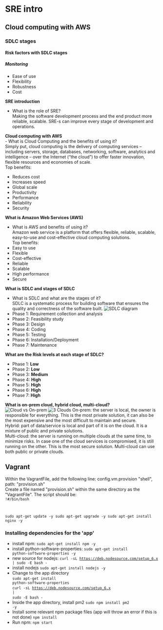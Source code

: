 # SRE intro
## Cloud computing with AWS
### SDLC stages
#### Risk factors with SDLC stages
##### Monitoring

- Ease of use
- Flexibility
- Robustness
- Cost

**SRE introduction**
- What is the role of SRE?<br/>
Making the software development process and the end product more reliable, scalable. SRE-s can improve every stage of development and operations.


**Cloud computing with AWS** <br/> - What is Cloud Computing and the benefits of using it?<br/> Simply put, cloud computing is the delivery of computing services – including servers, storage, databases, 
networking, software, analytics and intelligence – over the Internet (“the cloud”) to offer faster innovation, flexible resources and economies of scale. <br/>Top benefits:
- Reduces cost
- Increases speed 
- Global scale
- Productivity
- Performance
- Reliability
- Security

**What is Amazon Web Services (AWS)**
- What is AWS and benefits of using it? <br/>
Amazon web service is a platform that offers flexible, reliable, scalable, easy-to-use and cost-effective cloud computing solutions. <br/>
Top benefits: <br/>
- Easy to use
- Flexible
- Cost-effective
- Reliable
- Scalable
- High performance
- Secure


**What is SDLC and stages of SDLC**
- What is SDLC and what are the stages of it? <br/>
SDLC is a systematic process for building software that ensures the quality and correctness of the software built.
![SDLC diagram](https://miro.medium.com/max/2500/0*qZ1JOnVpPokvnr69.jpg)
- Phase 1: Requirement collection and analysis
- Phase 2: Feasibility study
- Phase 3: Design
- Phase 4: Coding
- Phase 5: Testing
- Phase 6: Installation/Deployment
- Phase 7: Maintenance

**What are the Risk levels at each stage of SDLC?**
- Phase 1:  **Low**
- Phase 2:  **Low**
- Phase 3:  **Medium**
- Phase 4:  **High**
- Phase 5:  **High**
- Phase 6:  **High**
- Phase 7:  **High**


**What is on-prem cloud, hybrid cloud, multi-cloud?** <br/>
![Cloud vs On-prem](https://cdn2.hubspot.net/hubfs/2295024/blog-images/Cloud%20Vs%20On%20Premises.jpg)
![3 Clouds](https://miro.medium.com/max/1066/1*LRFaWc35HsUyKikmrzD9qw.png)
On-prem: the server is local, the owner is responsible for everything. This is the most private solution, it can also be the most expensive and the most difficult to maintain and secure.<br/>
Hybrid: part of data/service is local and part of it is on the cloud. It is a mixture of public and private solutions. <br/>
Multi-cloud: the server is running on multiple clouds at the same time, to minimize risks. In case one of the cloud services is compromised, it is still running on the other. This is the most secure solution. Multi-cloud can use both public or private clouds.

## Vagrant

Within the VagrantFile, add the following line:
config.vm.provision "shell", path: "provision.sh" <br/>
Create a file named "provision.sh" within the same directory as the "VagrantFile". The script should be:<br/>
<code>!#/bin/bash

sudo apt-get update -y
sudo apt-get upgrade -y
sudo apt-get install nginx -y</code>

### Installing dependencies for the 'app'

- install npm: <code>sudo apt-get install npm -y</code>
- install python-software-properties: <code>sudo apt-get install python-software-properties -y</code>
- new source for nodejs: <code>curl -sL https://deb.nodesource.com/setup_6.x | sudo -E bash -</code>
- install nodejs <code>sudo apt-get install nodejs -y</code>
- Change to the app directory <br/>
<code>sudo apt-get install python-software-properties </code><br/>
<code>curl -sL https://deb.nodesource.com/setup_6.x | </code><br/>
<code>sudo -E bash - </code>
- Inside the app directory, install pm2 <code>sudo npm install pm2 -y</code>
- Install some relevant npm package files (app will throw an error if this is not done) <code>npm install</code>
- Run npm: <code>npm start</code>
